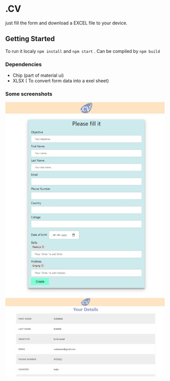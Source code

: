 
# .CV

just fill the form and download a EXCEL file to your device.

## Getting Started
  To run it localy  `npm install` and `npm start` .
  Can be compiled by `npm build`
### Dependencies

* Chip (part of material ui)
* XLSX ( To convert form data into a exel sheet)

### Some screenshots 

![Screenshot](ss1.jpg)
![Screenshot](ss2.jpg)
